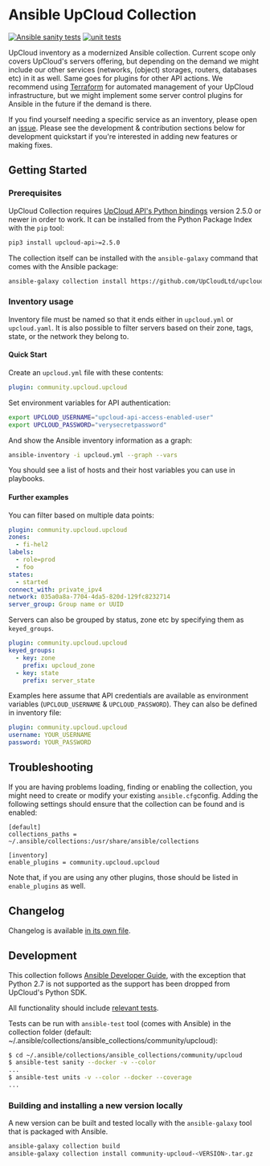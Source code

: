 # Ansible UpCloud Collection


[![Ansible sanity tests](https://github.com/UpCloudLtd/upcloud-ansible-collection/actions/workflows/sanity-test.yml/badge.svg)](https://github.com/UpCloudLtd/upcloud-ansible-collection/actions/workflows/sanity-test.yml)
[![unit tests](https://github.com/UpCloudLtd/upcloud-ansible-collection/actions/workflows/unit-tests.yml/badge.svg)](https://github.com/UpCloudLtd/upcloud-ansible-collection/actions/workflows/unit-tests.yml)

UpCloud inventory as a modernized Ansible collection. Current scope only covers UpCloud's servers offering,
but depending on the demand we might include our other services (networks, (object) storages, routers, databases etc)
in it as well. Same goes for plugins for other API actions. We recommend using
[Terraform](https://upcloud.com/community/tutorials/get-started-terraform/) for automated management of your UpCloud
infrastructure, but we might implement some server control plugins for Ansible in the future if the demand is there.

If you find yourself needing a specific service as an inventory, please open an
[issue](https://github.com/UpCloudLtd/upcloud-ansible-collection/issues). Please see the development & contribution
sections below for development quickstart if you're interested in adding new features or making fixes.

## Getting Started

### Prerequisites

UpCloud Collection requires [UpCloud API's Python bindings](https://pypi.org/project/upcloud-api/) version 2.5.0 or
newer in order to work. It can be installed from the Python Package Index with the `pip` tool:

```bash
pip3 install upcloud-api>=2.5.0
```

The collection itself can be installed with the `ansible-galaxy` command that comes with the Ansible package:

```bash
ansible-galaxy collection install https://github.com/UpCloudLtd/upcloud-ansible-collection/releases/download/v0.6.0/community-upcloud-0.6.0.tar.gz
```

### Inventory usage

Inventory file must be named so that it ends either in `upcloud.yml` or `upcloud.yaml`. It is also possible to filter
servers based on their zone, tags, state, or the network they belong to.

#### Quick Start

Create an `upcloud.yml` file with these contents:

```yaml
plugin: community.upcloud.upcloud
```

Set environment variables for API authentication:

```bash
export UPCLOUD_USERNAME="upcloud-api-access-enabled-user"
export UPCLOUD_PASSWORD="verysecretpassword"
```

And show the Ansible inventory information as a graph:

```bash
ansible-inventory -i upcloud.yml --graph --vars
```

You should see a list of hosts and their host variables you can use in playbooks.

#### Further examples

You can filter based on multiple data points:

```yaml
plugin: community.upcloud.upcloud
zones:
  - fi-hel2
labels:
  - role=prod
  - foo
states:
  - started
connect_with: private_ipv4
network: 035a0a8a-7704-4da5-820d-129fc8232714
server_group: Group name or UUID
```

Servers can also be grouped by status, zone etc by specifying them as `keyed_groups`.

```yaml
plugin: community.upcloud.upcloud
keyed_groups:
  - key: zone
    prefix: upcloud_zone
  - key: state
    prefix: server_state
```

Examples here assume that API credentials are available as environment variables
(`UPCLOUD_USERNAME` & `UPCLOUD_PASSWORD`). They can also be defined in inventory file:

```yaml
plugin: community.upcloud.upcloud
username: YOUR_USERNAME
password: YOUR_PASSWORD
```

## Troubleshooting

If you are having problems loading, finding or enabling the collection, you might need to create or modify your
existing `ansible.cfg`config. Adding the following settings should ensure that the collection can be found and is
enabled:

```
[default]
collections_paths = ~/.ansible/collections:/usr/share/ansible/collections

[inventory]
enable_plugins = community.upcloud.upcloud
```

Note that, if you are using any other plugins, those should be listed in `enable_plugins` as well.

## Changelog

Changelog is available [in its own file](CHANGELOG.md).

## Development

This collection follows [Ansible Developer Guide](https://docs.ansible.com/ansible/devel/dev_guide/index.html), with
the exception that Python 2.7 is not supported as the support has been dropped from UpCloud's Python SDK.

All functionality should include [relevant tests](https://docs.ansible.com/ansible/latest/dev_guide/testing.html).

Tests can be run with `ansible-test` tool (comes with Ansible) in the collection folder (default:
~/.ansible/collections/ansible_collections/community/upcloud):

```bash
$ cd ~/.ansible/collections/ansible_collections/community/upcloud
$ ansible-test sanity --docker -v --color
...
$ ansible-test units -v --color --docker --coverage
...
```

### Building and installing a new version locally

A new version can be built and tested locally with the `ansible-galaxy` tool that is packaged with Ansible.

```bash
ansible-galaxy collection build
ansible-galaxy collection install community-upcloud-<VERSION>.tar.gz
```
